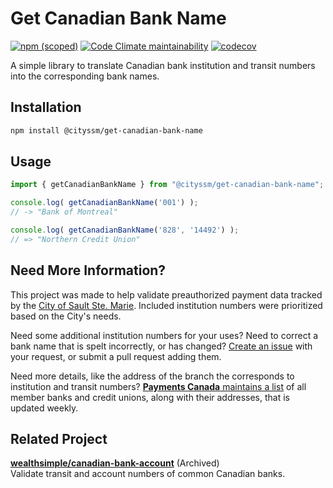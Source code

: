 # Get Canadian Bank Name

[![npm (scoped)](https://img.shields.io/npm/v/@cityssm/get-canadian-bank-name)](https://www.npmjs.com/package/@cityssm/get-canadian-bank-name)
[![Code Climate maintainability](https://img.shields.io/codeclimate/maintainability/cityssm/get-canadian-bank-name)](https://codeclimate.com/github/cityssm/get-canadian-bank-name)
[![codecov](https://codecov.io/gh/cityssm/get-canadian-bank-name/graph/badge.svg?token=27K4BKDL15)](https://codecov.io/gh/cityssm/get-canadian-bank-name)

A simple library to translate Canadian bank institution and transit numbers into the corresponding bank names.

## Installation

```sh
npm install @cityssm/get-canadian-bank-name
```

## Usage

```javascript
import { getCanadianBankName } from "@cityssm/get-canadian-bank-name";

console.log( getCanadianBankName('001') );
// -> "Bank of Montreal"

console.log( getCanadianBankName('828', '14492') );
// => "Northern Credit Union"
```

## Need More Information?

This project was made to help validate preauthorized payment data
tracked by the [City of Sault Ste. Marie](https://saultstemarie.ca/).
Included institution numbers were prioritized based on the City's needs.

Need some additional institution numbers for your uses?
Need to correct a bank name that is spelt incorrectly, or has changed?
[Create an issue](https://github.com/cityssm/get-canadian-bank-name/issues/new)
with your request, or submit a pull request adding them.

Need more details, like the address of the branch the corresponds to
institution and transit numbers?
[**Payments Canada** maintains a list](https://www.payments.ca/our-directories/financial-institutions-branch-directory)
of all member banks and credit unions, along with their addresses,
that is updated weekly.

## Related Project

**[wealthsimple/canadian-bank-account](https://github.com/wealthsimple/canadian-bank-account)** (Archived)<br />
Validate transit and account numbers of common Canadian banks.
